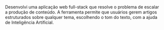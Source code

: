 <p>Desenvolvi uma aplicação web full-stack que resolve o problema de escalar a produção de conteúdo.
A ferramenta permite que usuários gerem artigos estruturados sobre qualquer tema, escolhendo o tom do texto, com a ajuda de Inteligência Artificial.</p>
